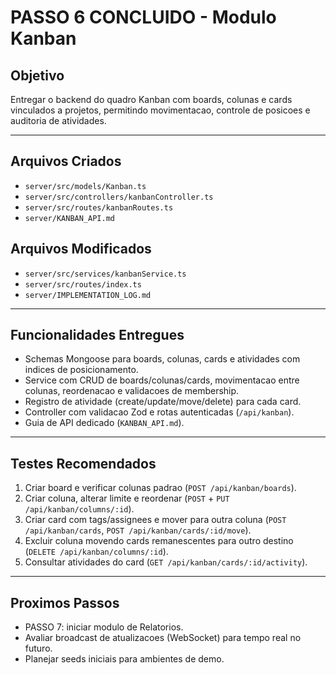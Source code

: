 # PASSO 6 CONCLUIDO - Modulo Kanban

## Objetivo
Entregar o backend do quadro Kanban com boards, colunas e cards vinculados a projetos, permitindo movimentacao, controle de posicoes e auditoria de atividades.

---

## Arquivos Criados
- `server/src/models/Kanban.ts`
- `server/src/controllers/kanbanController.ts`
- `server/src/routes/kanbanRoutes.ts`
- `server/KANBAN_API.md`

## Arquivos Modificados
- `server/src/services/kanbanService.ts`
- `server/src/routes/index.ts`
- `server/IMPLEMENTATION_LOG.md`

---

## Funcionalidades Entregues
- Schemas Mongoose para boards, colunas, cards e atividades com indices de posicionamento.
- Service com CRUD de boards/colunas/cards, movimentacao entre colunas, reordenacao e validacoes de membership.
- Registro de atividade (create/update/move/delete) para cada card.
- Controller com validacao Zod e rotas autenticadas (`/api/kanban`).
- Guia de API dedicado (`KANBAN_API.md`).

---

## Testes Recomendados
1. Criar board e verificar colunas padrao (`POST /api/kanban/boards`).
2. Criar coluna, alterar limite e reordenar (`POST` + `PUT /api/kanban/columns/:id`).
3. Criar card com tags/assignees e mover para outra coluna (`POST /api/kanban/cards`, `POST /api/kanban/cards/:id/move`).
4. Excluir coluna movendo cards remanescentes para outro destino (`DELETE /api/kanban/columns/:id`).
5. Consultar atividades do card (`GET /api/kanban/cards/:id/activity`).

---

## Proximos Passos
- PASSO 7: iniciar modulo de Relatorios.
- Avaliar broadcast de atualizacoes (WebSocket) para tempo real no futuro.
- Planejar seeds iniciais para ambientes de demo.
